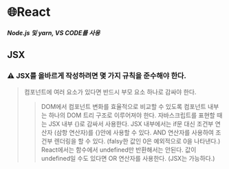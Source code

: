 # 🌐React


##### Node.js 및 yarn, VS CODE를 사용

## JSX
### ⚠ JSX를 올바르게 작성하려면 몇 가지 규칙을 준수해야 한다.
> 컴포넌트에 여러 요소가 있다면 반드시 부모 요소 하나로 감싸야 한다. 
>> DOM에서 컴포넌트 변화를 효율적으로 비교할 수 있도록 컴포넌트 내부는 하나의 DOM 트리 구조로 이루어져야 한다.
> 자바스크립트를 표현할 때는 JSX 내부 {}로 감싸서 사용한다. 
> JSX 내부에서는 if문 대신 조건부 연산자 (삼항 연산자)를 {}안에 사용할 수 있다.
> AND 연산자를 사용하여 조건부 렌더링을 할 수 있다. (falsy한 값인 0은 예외적으로 0을 나타낸다.)
> React에서는 함수에서 undefined만 반환해서는 안된다. 
>> 값이 undefined일 수도 있다면 OR 연산자를 사용한다. (JSX는 가능하다.)